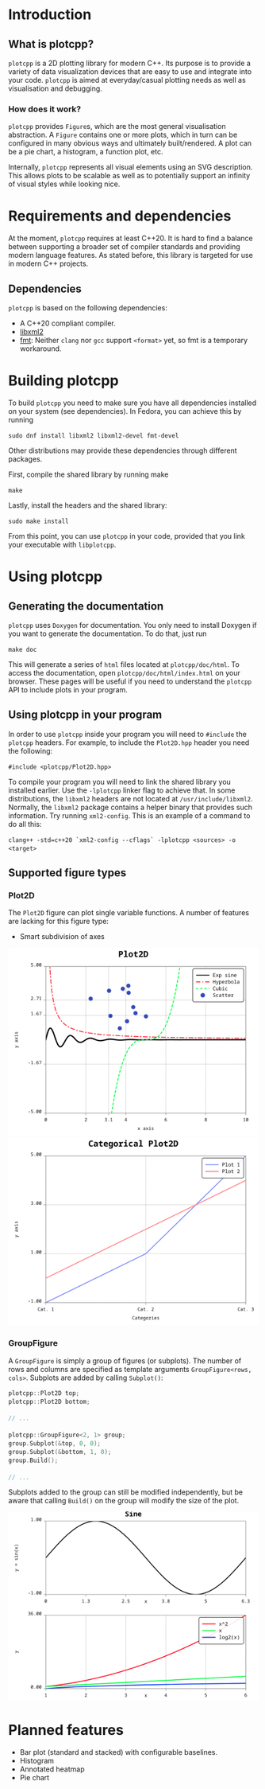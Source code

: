 # Introduction
## What is plotcpp?
`plotcpp` is a 2D plotting library for modern C++. Its purpose is to provide a variety of data visualization devices that are easy to use and integrate into your code. `plotcpp` is aimed at everyday/casual plotting needs as well as visualisation and debugging.

### How does it work?
`plotcpp` provides `Figure`s, which are the most general visualisation abstraction. A `Figure` contains one or more plots, which in turn can be configured in many obvious ways and ultimately built/rendered. A plot can be a pie chart, a histogram, a function plot, etc.

Internally, `plotcpp` represents all visual elements using an SVG description. This allows plots to be scalable as well as to potentially support an infinity of visual styles while looking nice.

# Requirements and dependencies
At the moment, `plotcpp` requires at least C++20. It is hard to find a balance between supporting a broader set of compiler standards and providing modern language features. As stated before, this library is targeted for use in modern C++ projects.

## Dependencies
`plotcpp` is based on the following dependencies:
* A C++20 compliant compiler.
* [libxml2](https://github.com/GNOME/libxml2)
* [fmt](https://fmt.dev/latest/index.html): Neither `clang` nor `gcc` support `<format>` yet, so fmt is a temporary workaround.

# Building plotcpp
To build `plotcpp` you need to make sure you have all dependencies installed on your system (see dependencies). In Fedora, you can achieve this by running

``sudo dnf install libxml2 libxml2-devel fmt-devel``

Other distributions may provide these dependencies through different packages.

First, compile the shared library by running make

``make``

Lastly, install the headers and the shared library:

``sudo make install``

From this point, you can use `plotcpp` in your code, provided that you link your executable with `libplotcpp`.

# Using plotcpp
## Generating the documentation
`plotcpp` uses `Doxygen` for documentation. You only need to install Doxygen if you want to generate the documentation. To do that, just run

``make doc``

This will generate a series of `html` files located at `plotcpp/doc/html`. To access the documentation, open `plotcpp/doc/html/index.html` on your browser. These pages will be useful if you need to understand the `plotcpp` API to include plots in your program.

## Using plotcpp in your program
In order to use `plotcpp` inside your program you will need to `#include` the `plotcpp` headers. For example, to include the `Plot2D.hpp` header you need the following:

``#include <plotcpp/Plot2D.hpp>``

To compile your program you will need to link the shared library you installed earlier. Use the `-lplotcpp` linker flag to achieve that. In some distributions, the `libxml2` headers are not located at `/usr/include/libxml2`. Normally, the `libxml2` package contains a helper binary that provides such information. Try running `xml2-config`. This is an example of a command to do all this:

``clang++ -std=c++20 `xml2-config --cflags` -lplotcpp <sources> -o <target>``

## Supported figure types
### Plot2D
The `Plot2D` figure can plot single variable functions. A number of features are lacking for this figure type:
* Smart subdivision of axes

![Example](examples/numeric_plot2d.png)
![Example](examples/categorical_plot2d.png)

### GroupFigure
A `GroupFigure` is simply a group of figures (or subplots). The number of rows and columns are specified as template arguments `GroupFigure<rows, cols>`. Subplots are added by calling `Subplot()`:

```C++
plotcpp::Plot2D top;
plotcpp::Plot2D bottom;

// ...

plotcpp::GroupFigure<2, 1> group;
group.Subplot(&top, 0, 0);
group.Subplot(&bottom, 1, 0);
group.Build();

// ...
```

Subplots added to the group can still be modified independently, but be aware that calling `Build()` on the group will modify the size of the plot.

![Example](examples/group.png)

# Planned features
* Bar plot (standard and stacked) with configurable baselines.
* Histogram
* Annotated heatmap
* Pie chart
